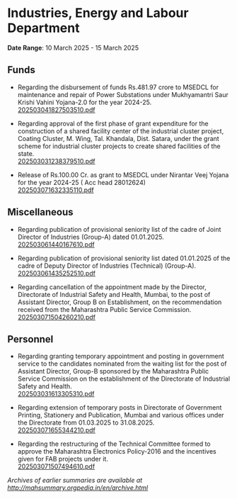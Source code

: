 # Industries, Energy and Labour Department

**Date Range**: 10 March 2025 - 15 March 2025


## Funds
- Regarding the disbursement of funds Rs.481.97 crore to MSEDCL for maintenance and repair of Power Substations under Mukhyamantri Saur Krishi Vahini Yojana-2.0 for the year 2024-25.\
  [202503041827503510.pdf](https://gr.maharashtra.gov.in/Site/Upload/Government%20Resolutions/English/202503041827503510.pdf)

- Regarding approval of the first phase of grant expenditure for the construction of a shared facility center of the industrial cluster project, Coating Cluster, M. Wing, Tal. Khandala, Dist. Satara, under the grant scheme for industrial cluster projects to create shared facilities of the state.\
  [202503031238379510.pdf](https://gr.maharashtra.gov.in/Site/Upload/Government%20Resolutions/English/202503031238379510.pdf)

- Release of Rs.100.00 Cr. as grant to MSEDCL under Nirantar Veej Yojana for the year 2024-25 ( Acc head 28012624)\
  [202503071632335110.pdf](https://gr.maharashtra.gov.in/Site/Upload/Government%20Resolutions/English/202503071632335110.pdf)

## Miscellaneous
- Regarding publication of provisional seniority list of the cadre of Joint Director of Industries (Group-A) dated 01.01.2025.\
  [202503061440167610.pdf](https://gr.maharashtra.gov.in/Site/Upload/Government%20Resolutions/English/202503061440167610.pdf)

- Regarding publication of provisional seniority list dated 01.01.2025 of the cadre of Deputy Director of Industries (Technical) (Group-A).\
  [202503061435252510.pdf](https://gr.maharashtra.gov.in/Site/Upload/Government%20Resolutions/English/202503061435252510.pdf)

- Regarding cancellation of the appointment made by the Director, Directorate of Industrial Safety and Health, Mumbai, to the post of Assistant Director, Group B on Establishment, on the recommendation received from the Maharashtra Public Service Commission.\
  [202503071504260210.pdf](https://gr.maharashtra.gov.in/Site/Upload/Government%20Resolutions/English/202503071504260210.pdf)

## Personnel
- Regarding granting temporary appointment and posting in government service to the candidates nominated from the waiting list for the post of Assistant Director, Group-B sponsored by the Maharashtra Public Service Commission on the establishment of the Directorate of Industrial Safety and Health.\
  [202503031613305310.pdf](https://gr.maharashtra.gov.in/Site/Upload/Government%20Resolutions/English/202503031613305310.pdf)

- Regarding extension of temporary posts in Directorate of Government Printing, Stationery and Publication, Mumbai and various offices under the Directorate from 01.03.2025 to 31.08.2025.\
  [202503071655344210.pdf](https://gr.maharashtra.gov.in/Site/Upload/Government%20Resolutions/English/202503071655344210.pdf)

- Regarding the restructuring of the Technical Committee formed to approve the Maharashtra Electronics Policy-2016 and the incentives given for FAB projects under it.\
  [202503071507494610.pdf](https://gr.maharashtra.gov.in/Site/Upload/Government%20Resolutions/English/202503071507494610....pdf)


*Archives of earlier summaries are available at http://mahsummary.orgpedia.in/en/archive.html*